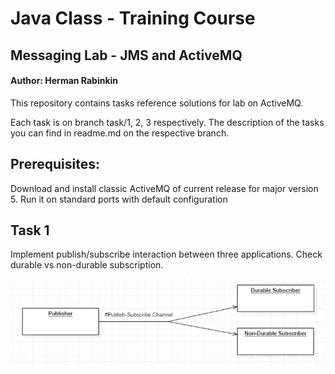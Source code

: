 # Java Class - Training Course

## Messaging Lab - JMS and ActiveMQ

#### Author: Herman Rabinkin

This repository contains tasks reference solutions for lab on ActiveMQ.

Each task is on branch task/1, 2, 3 respectively. The description of the
tasks you can find in readme.md on the respective branch.

## Prerequisites:

Download and install classic ActiveMQ of current release for major version 5.
Run it on standard ports with default configuration


## Task 1
 Implement publish/subscribe interaction between three applications. Check durable vs non-durable subscription.

![diagram](./task.png)
